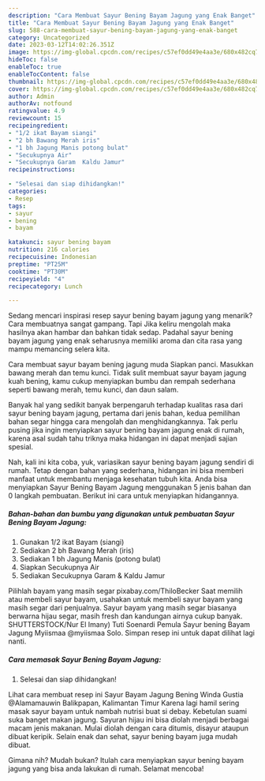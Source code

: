```yaml
---
description: "Cara Membuat Sayur Bening Bayam Jagung yang Enak Banget"
title: "Cara Membuat Sayur Bening Bayam Jagung yang Enak Banget"
slug: 588-cara-membuat-sayur-bening-bayam-jagung-yang-enak-banget
category: Uncategorized
date: 2023-03-12T14:02:26.351Z
image: https://img-global.cpcdn.com/recipes/c57ef0dd49e4aa3e/680x482cq70/sayur-bening-bayam-jagung-foto-resep-utama.jpg
hideToc: false
enableToc: true
enableTocContent: false
thumbnail: https://img-global.cpcdn.com/recipes/c57ef0dd49e4aa3e/680x482cq70/sayur-bening-bayam-jagung-foto-resep-utama.jpg
cover: https://img-global.cpcdn.com/recipes/c57ef0dd49e4aa3e/680x482cq70/sayur-bening-bayam-jagung-foto-resep-utama.jpg
author: Admin
authorAv: notfound
ratingvalue: 4.9
reviewcount: 15
recipeingredient:
- "1/2 ikat Bayam siangi"
- "2 bh Bawang Merah iris"
- "1 bh Jagung Manis potong bulat"
- "Secukupnya Air"
- "Secukupnya Garam  Kaldu Jamur"
recipeinstructions:

- "Selesai dan siap dihidangkan!"
categories:
- Resep
tags:
- sayur
- bening
- bayam

katakunci: sayur bening bayam 
nutrition: 216 calories
recipecuisine: Indonesian
preptime: "PT25M"
cooktime: "PT30M"
recipeyield: "4"
recipecategory: Lunch

---
```



Sedang mencari inspirasi resep sayur bening bayam jagung yang menarik? Cara membuatnya sangat gampang. Tapi Jika keliru mengolah maka hasilnya akan hambar dan bahkan tidak sedap. Padahal sayur bening bayam jagung yang enak seharusnya memiliki aroma dan cita rasa yang mampu memancing selera kita.


Cara membuat sayur bayam bening jagung muda Siapkan panci. Masukkan bawang merah dan temu kunci. Tidak sulit membuat sayur bayam jagung kuah bening, kamu cukup menyiapkan bumbu dan rempah sederhana seperti bawang merah, temu kunci, dan daun salam.

Banyak hal yang sedikit banyak berpengaruh terhadap kualitas rasa dari sayur bening bayam jagung, pertama dari jenis bahan, kedua pemilihan bahan segar hingga cara mengolah dan menghidangkannya. Tak perlu pusing jika ingin menyiapkan sayur bening bayam jagung enak di rumah, karena asal sudah tahu triknya maka hidangan ini dapat menjadi sajian spesial.


Nah, kali ini kita coba, yuk, variasikan sayur bening bayam jagung sendiri di rumah. Tetap dengan bahan yang sederhana, hidangan ini bisa memberi manfaat untuk membantu menjaga kesehatan tubuh kita. Anda bisa menyiapkan Sayur Bening Bayam Jagung menggunakan 5 jenis bahan dan 0 langkah pembuatan. Berikut ini cara untuk menyiapkan hidangannya.

<!--inarticleads1-->

##### Bahan-bahan dan bumbu yang digunakan untuk pembuatan Sayur Bening Bayam Jagung:

1. Gunakan 1/2 ikat Bayam (siangi)
1. Sediakan 2 bh Bawang Merah (iris)
1. Sediakan 1 bh Jagung Manis (potong bulat)
1. Siapkan Secukupnya Air
1. Sediakan Secukupnya Garam &amp; Kaldu Jamur


Pilihlah bayam yang masih segar pixabay.com/ThiloBecker Saat memilih atau membeli sayur bayam, usahakan untuk membeli sayur bayam yang masih segar dari penjualnya. Sayur bayam yang masih segar biasanya berwarna hijau segar, masih fresh dan kandungan airnya cukup banyak. SHUTTERSTOCK/Nur El Imany) Tuti Soenardi Pemula Sayur bening Bayam Jagung Myiismaa @myiismaa Solo. Simpan resep ini untuk dapat dilihat lagi nanti. 

<!--inarticleads2-->

##### Cara memasak Sayur Bening Bayam Jagung:


1. Selesai dan siap dihidangkan!

Lihat cara membuat resep ini Sayur Bayam Jagung Bening Winda Gustia @Alamamauwin Balikpapan, Kalimantan Timur Karena lagi hamil sering masak sayur bayam untuk nambah nutrisi buat si debay. Kebetulan suami suka banget makan jagung. Sayuran hijau ini bisa diolah menjadi berbagai macam jenis makanan. Mulai diolah dengan cara ditumis, disayur ataupun dibuat keripik. Selain enak dan sehat, sayur bening bayam juga mudah dibuat. 

Gimana nih? Mudah bukan? Itulah cara menyiapkan sayur bening bayam jagung yang bisa anda lakukan di rumah. Selamat mencoba!
